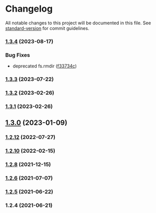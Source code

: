 # Changelog

All notable changes to this project will be documented in this file. See [standard-version](https://github.com/conventional-changelog/standard-version) for commit guidelines.

### [1.3.4](https://github.com/koatty/koatty_lib/compare/v1.3.3...v1.3.4) (2023-08-17)


### Bug Fixes

* deprecated fs.rmdir ([f33734c](https://github.com/koatty/koatty_lib/commit/f33734cbe837d4a5e88e8b734dc1389324f2e221))

### [1.3.3](https://github.com/koatty/koatty_lib/compare/v1.3.2...v1.3.3) (2023-07-22)

### [1.3.2](https://github.com/koatty/koatty_lib/compare/v1.3.0...v1.3.2) (2023-02-26)

### [1.3.1](https://github.com/koatty/koatty_lib/compare/v1.3.0...v1.3.1) (2023-02-26)

## [1.3.0](https://github.com/koatty/koatty_lib/compare/v1.2.12...v1.3.0) (2023-01-09)

### [1.2.12](https://github.com/koatty/koatty_lib/compare/v1.2.10...v1.2.12) (2022-07-27)

### [1.2.10](https://github.com/koatty/koatty_lib/compare/v1.2.8...v1.2.10) (2022-02-15)

### [1.2.8](https://github.com/koatty/koatty_lib/compare/v1.2.6...v1.2.8) (2021-12-15)

### [1.2.6](https://github.com/thinkkoa/koatty_lib/compare/v1.2.5...v1.2.6) (2021-07-07)

### [1.2.5](https://github.com/thinkkoa/koatty_lib/compare/v1.2.4...v1.2.5) (2021-06-22)

### 1.2.4 (2021-06-21)
